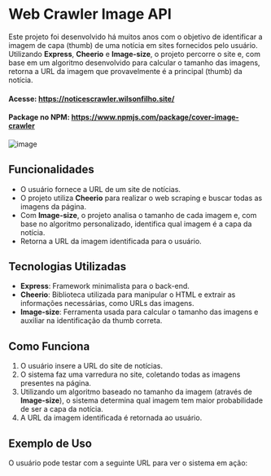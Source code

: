 # Web Crawler Image API

Este projeto foi desenvolvido há muitos anos com o objetivo de identificar a imagem de capa (thumb) de uma notícia em sites fornecidos pelo usuário. Utilizando **Express**, **Cheerio** e **Image-size**, o projeto percorre o site e, com base em um algoritmo desenvolvido para calcular o tamanho das imagens, retorna a URL da imagem que provavelmente é a principal (thumb) da notícia.
#### Acesse: https://noticescrawler.wilsonfilho.site/
#### Package no NPM: https://www.npmjs.com/package/cover-image-crawler

![image](https://github.com/user-attachments/assets/c0903f50-2ac1-4410-94fc-55cce638c573)

## Funcionalidades

- O usuário fornece a URL de um site de notícias.
- O projeto utiliza **Cheerio** para realizar o web scraping e buscar todas as imagens da página.
- Com **Image-size**, o projeto analisa o tamanho de cada imagem e, com base no algoritmo personalizado, identifica qual imagem é a capa da notícia.
- Retorna a URL da imagem identificada para o usuário.

## Tecnologias Utilizadas

- **Express**: Framework minimalista para o back-end.
- **Cheerio**: Biblioteca utilizada para manipular o HTML e extrair as informações necessárias, como URLs das imagens.
- **Image-size**: Ferramenta usada para calcular o tamanho das imagens e auxiliar na identificação da thumb correta.

## Como Funciona

1. O usuário insere a URL do site de notícias.
2. O sistema faz uma varredura no site, coletando todas as imagens presentes na página.
3. Utilizando um algoritmo baseado no tamanho da imagem (através de **Image-size**), o sistema determina qual imagem tem maior probabilidade de ser a capa da notícia.
4. A URL da imagem identificada é retornada ao usuário.

## Exemplo de Uso

O usuário pode testar com a seguinte URL para ver o sistema em ação:

